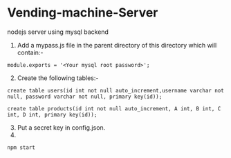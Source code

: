 # Vending-machine-Server
nodejs server using mysql backend

1. Add a mypass.js file in the parent directory of this directory which will contain:-
```
module.exports = '<Your mysql root password>';
```
2. Create the following tables:-
```
create table users(id int not null auto_increment,username varchar not null, password varchar not null, primary key(id));
```
```
create table products(id int not null auto_increment, A int, B int, C int, D int, primary key(id));
```
3. Put a secret key in config.json.
4.
```
npm start
```
